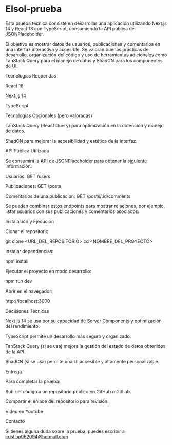 # Elsol-prueba
Esta prueba técnica consiste en desarrollar una aplicación utilizando Next.js 14 y React 18 con TypeScript, consumiendo la API pública de JSONPlaceholder.


El objetivo es mostrar datos de usuarios, publicaciones y comentarios en una interfaz interactiva y accesible. Se valoran buenas prácticas de desarrollo, organización del código y uso de herramientas adicionales como TanStack Query para el manejo de datos y ShadCN para los componentes de UI.

Tecnologías Requeridas

React 18

Next.js 14

TypeScript

Tecnologías Opcionales (pero valoradas)

TanStack Query (React Query) para optimización en la obtención y manejo de datos.

ShadCN para mejorar la accesibilidad y estética de la interfaz.

API Pública Utilizada

Se consumirá la API de JSONPlaceholder para obtener la siguiente información:

Usuarios: GET /users

Publicaciones: GET /posts

Comentarios de una publicación: GET /posts/:id/comments

Se pueden combinar estos endpoints para mostrar relaciones, por ejemplo, listar usuarios con sus publicaciones y comentarios asociados.

Instalación y Ejecución

Clonar el repositorio:

git clone <URL_DEL_REPOSITORIO>
cd <NOMBRE_DEL_PROYECTO>

Instalar dependencias:

npm install

Ejecutar el proyecto en modo desarrollo:

npm run dev

Abrir en el navegador:

http://localhost:3000

Decisiones Técnicas

Next.js 14 se usa por su capacidad de Server Components y optimización del rendimiento.

TypeScript permite un desarrollo más seguro y organizado.

TanStack Query (si se usa) mejora la gestión del estado de datos obtenidos de la API.

ShadCN (si se usa) permite una UI accesible y altamente personalizable.

Entrega

Para completar la prueba:

Subir el código a un repositorio público en GitHub o GitLab.

Compartir el enlace del repositorio para revisión.

Video en Youtube



Contacto

Si tienes alguna duda sobre la prueba, puedes escribir a cristian062094@hotmail.com

